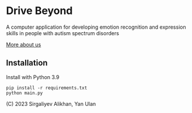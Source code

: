Drive Beyond
===

A computer application for developing emotion recognition and expression skills in people with autism spectrum disorders

[More about us](https://drivebeyond.tilda.ws/media)


## Installation

Install with Python 3.9

```commandline
pip install -r requirements.txt
python main.py
```

(C) 2023 Sirgaliyev Alikhan, Yan Ulan
